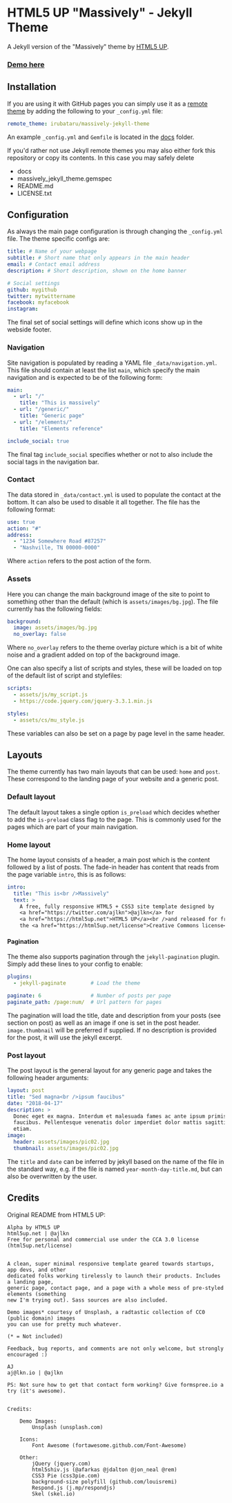 # HTML5 UP "Massively" - Jekyll Theme

A Jekyll version of the "Massively" theme by [HTML5 UP](https://html5up.net/).

### [Demo here](https://irubataru.com/massively-jekyll-theme/)

## Installation

If you are using it with GitHub pages you can simply use it as a [remote
theme][gh-remote] by adding the following to your `_config.yml` file:

``` yml
remote_theme: irubataru/massively-jekyll-theme
```

An example `_config.yml` and `Gemfile` is located in the [docs](docs) folder.

If you'd rather not use Jekyll remote themes you may also either fork this
repository or copy its contents. In this case you may safely delete

 * docs
 * massively_jekyll_theme.gemspec
 * README.md
 * LICENSE.txt

## Configuration

As always the main page configuration is through changing the `_config.yml`
file. The theme specific configs are:

``` yml
title: # Name of your webpage
subtitle: # Short name that only appears in the main header
email: # Contact email address
description: # Short description, shown on the home banner

# Social settings
github: mygithub
twitter: mytwittername
facebook: myfacebook
instagram:
```

The final set of social settings will define which icons show up in the webside
footer.

### Navigation

Site navigation is populated by reading a YAML file `_data/navigation.yml`. This
file should contain at least the list `main`, which specify the main navigation
and is expected to be of the following form:

``` yml
main:
  - url: "/"
    title: "This is massively"
  - url: "/generic/"
    title: "Generic page"
  - url: "/elements/"
    title: "Elements reference"

include_social: true
```

The final tag `include_social` specifies whether or not to also include the
social tags in the navigation bar.

### Contact

The data stored in `_data/contact.yml` is used to populate the contact at the
bottom. It can also be used to disable it all together. The file has the
following format:

``` yml
use: true
action: "#"
address:
  - "1234 Somewhere Road #87257"
  - "Nashville, TN 00000-0000"
```

Where `action` refers to the post action of the form.

### Assets

Here you can change the main background image of the site to point to something
other than the default (which is `assets/images/bg.jpg`). The file currently has
the following fields:

``` yml
background:
  image: assets/images/bg.jpg
  no_overlay: false
```

Where `no_overlay` refers to the theme overlay picture which is a bit of white
noise and a gradient added on top of the background image.

One can also specify a list of scripts and styles, these will be loaded on top
of the default list of script and stylefiles:

``` yml
scripts:
  - assets/js/my_script.js
  - https://code.jquery.com/jquery-3.3.1.min.js

styles:
  - assets/cs/mu_style.js
```

These variables can also be set on a page by page level in the same header.

## Layouts

The theme currently has two main layouts that can be used: `home` and `post`.
These correspond to the landing page of your website and a generic post.

### Default layout

The default layout takes a single option `is_preload` which decides whether to
add the `is-preload` class flag to the page. This is commonly used for the pages
which are part of your main navigation.

### Home layout

The home layout consists of a header, a main post which is the content followed
by a list of posts. The fade-in header has content that reads from the page
variable `intro`, this is as follows:

``` yml
intro:
  title: "This is<br />Massively"
  text: >
    A free, fully responsive HTML5 + CSS3 site template designed by
    <a href="https://twitter.com/ajlkn">@ajlkn</a> for 
    <a href="https://html5up.net">HTML5 UP</a><br />and released for free under
    the <a href="https://html5up.net/license">Creative Commons license</a>.
```

#### Pagination

The theme also supports pagination through the `jekyll-pagination` plugin.
Simply add these lines to your config to enable:

``` yml
plugins:
  - jekyll-paginate        # Load the theme

paginate: 6                # Number of posts per page
paginate_path: /page:num/  # Url pattern for pages
```

The pagination will load the title, date and description from your posts (see
section on post) as well as an image if one is set in the post header.
`image.thumbnail` will be preferred if supplied. If no description is provided
for the post, it will use the jekyll excerpt.


### Post layout

The post layout is the general layout for any generic page and takes the
following header arguments:

``` yml
layout: post
title: "Sed magna<br />ipsum faucibus"
date: "2018-04-17"
description: >
  Donec eget ex magna. Interdum et malesuada fames ac ante ipsum primis in
  faucibus. Pellentesque venenatis dolor imperdiet dolor mattis sagittis magna
  etiam.
image: 
  header: assets/images/pic02.jpg
  thumbnail: assets/images/pic02.jpg
```

The `title` and `date` can be inferred by jekyll based on the name of the file
in the standard way, e.g. if the file is named `year-month-day-title.md`, but
can also be overwritten by the user.

## Credits

Original README from HTML5 UP:

```
Alpha by HTML5 UP
html5up.net | @ajlkn
Free for personal and commercial use under the CCA 3.0 license (html5up.net/license)


A clean, super minimal responsive template geared towards startups, app devs, and other
dedicated folks working tirelessly to launch their products. Includes a landing page,
generic page, contact page, and a page with a whole mess of pre-styled elements (something
new I'm trying out). Sass sources are also included.

Demo images* courtesy of Unsplash, a radtastic collection of CC0 (public domain) images
you can use for pretty much whatever.

(* = Not included)

Feedback, bug reports, and comments are not only welcome, but strongly encouraged :)

AJ
aj@lkn.io | @ajlkn

PS: Not sure how to get that contact form working? Give formspree.io a try (it's awesome).


Credits:

	Demo Images:
		Unsplash (unsplash.com)

	Icons:
		Font Awesome (fortawesome.github.com/Font-Awesome)

	Other:
		jQuery (jquery.com)
		html5shiv.js (@afarkas @jdalton @jon_neal @rem)
		CSS3 Pie (css3pie.com)
		background-size polyfill (github.com/louisremi)
		Respond.js (j.mp/respondjs)
		Skel (skel.io)

```

[gh-remote]: https://blog.github.com/2017-11-29-use-any-theme-with-github-pages/
